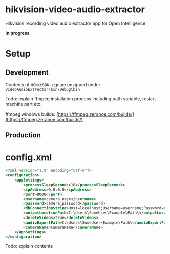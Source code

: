 # hikvision-video-audio-extractor

Hikvision recording video audio extractor app for Open Intelligence

<b>In progress</b>


Setup
======

Development
------

Contents of `HCNetSDK.zip` are unzipped under `VideoAudioExtractor\bin\Debug\bin`

Todo: explain ffmpeg installation process including path variable, restart machine part etc.

ffmpeg windows builds: [https://ffmpeg.zeranoe.com/builds/](https://ffmpeg.zeranoe.com/builds/)

Production
------ 



config.xml
======

```xml
<?xml version="1.0" encoding="utf-8"?>
<configuration>
    <appSettings>
        <processSleepSeconds>10</processSleepSeconds>
        <ipAddress>0.0.0.0</ipAddress>
        <port>8000</port>
        <username>camera_user</username>
        <password>camera_password</password>
        <dbConnectionString>Host=localhost;Username=username;Password=password;Database=intelligence</dbConnectionString>
        <outputLocationPath>C:\Users\SomeUser\Example\Path\</outputLocationPath>
        <deleteVideos>true</deleteVideos>
        <audioExportPath>C:\Users\SomeUser\Example\Path\</audioExportPath>
        <cameraName>CameraName</cameraName>
    </appSettings>
</configuration>
```

Todo: explain contents
